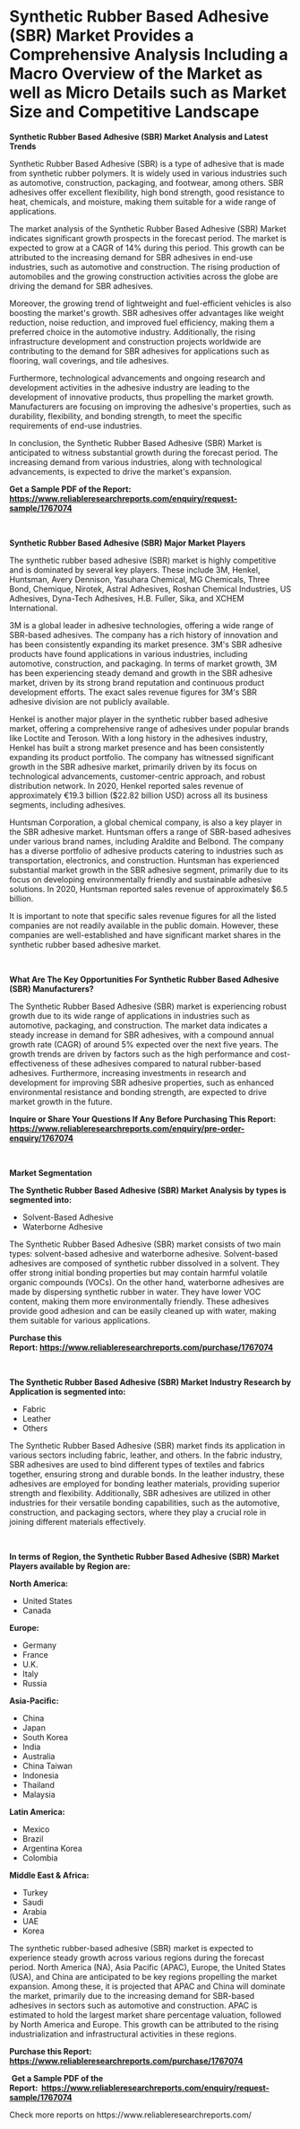 <p><h1>Synthetic Rubber Based Adhesive (SBR) Market Provides a Comprehensive Analysis Including a Macro Overview of the Market as well as Micro Details such as Market Size and Competitive Landscape</h1></p><p><strong>Synthetic Rubber Based Adhesive (SBR) Market Analysis and Latest Trends</strong></p>
<p><p>Synthetic Rubber Based Adhesive (SBR) is a type of adhesive that is made from synthetic rubber polymers. It is widely used in various industries such as automotive, construction, packaging, and footwear, among others. SBR adhesives offer excellent flexibility, high bond strength, good resistance to heat, chemicals, and moisture, making them suitable for a wide range of applications.</p><p>The market analysis of the Synthetic Rubber Based Adhesive (SBR) Market indicates significant growth prospects in the forecast period. The market is expected to grow at a CAGR of 14% during this period. This growth can be attributed to the increasing demand for SBR adhesives in end-use industries, such as automotive and construction. The rising production of automobiles and the growing construction activities across the globe are driving the demand for SBR adhesives.</p><p>Moreover, the growing trend of lightweight and fuel-efficient vehicles is also boosting the market's growth. SBR adhesives offer advantages like weight reduction, noise reduction, and improved fuel efficiency, making them a preferred choice in the automotive industry. Additionally, the rising infrastructure development and construction projects worldwide are contributing to the demand for SBR adhesives for applications such as flooring, wall coverings, and tile adhesives.</p><p>Furthermore, technological advancements and ongoing research and development activities in the adhesive industry are leading to the development of innovative products, thus propelling the market growth. Manufacturers are focusing on improving the adhesive's properties, such as durability, flexibility, and bonding strength, to meet the specific requirements of end-use industries.</p><p>In conclusion, the Synthetic Rubber Based Adhesive (SBR) Market is anticipated to witness substantial growth during the forecast period. The increasing demand from various industries, along with technological advancements, is expected to drive the market's expansion.</p></p>
<p><strong>Get a Sample PDF of the Report:&nbsp; <a href="https://www.reliableresearchreports.com/enquiry/request-sample/1767074">https://www.reliableresearchreports.com/enquiry/request-sample/1767074</a></strong></p>
<p>&nbsp;</p>
<p><strong>Synthetic Rubber Based Adhesive (SBR) Major Market Players</strong></p>
<p><p>The synthetic rubber based adhesive (SBR) market is highly competitive and is dominated by several key players. These include 3M, Henkel, Huntsman, Avery Dennison, Yasuhara Chemical, MG Chemicals, Three Bond, Chemique, Nirotek, Astral Adhesives, Roshan Chemical Industries, US Adhesives, Dyna-Tech Adhesives, H.B. Fuller, Sika, and XCHEM International. </p><p>3M is a global leader in adhesive technologies, offering a wide range of SBR-based adhesives. The company has a rich history of innovation and has been consistently expanding its market presence. 3M's SBR adhesive products have found applications in various industries, including automotive, construction, and packaging. In terms of market growth, 3M has been experiencing steady demand and growth in the SBR adhesive market, driven by its strong brand reputation and continuous product development efforts. The exact sales revenue figures for 3M's SBR adhesive division are not publicly available.</p><p>Henkel is another major player in the synthetic rubber based adhesive market, offering a comprehensive range of adhesives under popular brands like Loctite and Teroson. With a long history in the adhesives industry, Henkel has built a strong market presence and has been consistently expanding its product portfolio. The company has witnessed significant growth in the SBR adhesive market, primarily driven by its focus on technological advancements, customer-centric approach, and robust distribution network. In 2020, Henkel reported sales revenue of approximately €19.3 billion ($22.82 billion USD) across all its business segments, including adhesives.</p><p>Huntsman Corporation, a global chemical company, is also a key player in the SBR adhesive market. Huntsman offers a range of SBR-based adhesives under various brand names, including Araldite and Belbond. The company has a diverse portfolio of adhesive products catering to industries such as transportation, electronics, and construction. Huntsman has experienced substantial market growth in the SBR adhesive segment, primarily due to its focus on developing environmentally friendly and sustainable adhesive solutions. In 2020, Huntsman reported sales revenue of approximately $6.5 billion.</p><p>It is important to note that specific sales revenue figures for all the listed companies are not readily available in the public domain. However, these companies are well-established and have significant market shares in the synthetic rubber based adhesive market.</p></p>
<p>&nbsp;</p>
<p><strong>What Are The Key Opportunities For Synthetic Rubber Based Adhesive (SBR) Manufacturers?</strong></p>
<p><p>The Synthetic Rubber Based Adhesive (SBR) market is experiencing robust growth due to its wide range of applications in industries such as automotive, packaging, and construction. The market data indicates a steady increase in demand for SBR adhesives, with a compound annual growth rate (CAGR) of around 5% expected over the next five years. The growth trends are driven by factors such as the high performance and cost-effectiveness of these adhesives compared to natural rubber-based adhesives. Furthermore, increasing investments in research and development for improving SBR adhesive properties, such as enhanced environmental resistance and bonding strength, are expected to drive market growth in the future.</p></p>
<p><strong>Inquire or Share Your Questions If Any Before Purchasing This Report: <a href="https://www.reliableresearchreports.com/enquiry/pre-order-enquiry/1767074">https://www.reliableresearchreports.com/enquiry/pre-order-enquiry/1767074</a></strong></p>
<p>&nbsp;</p>
<p><strong>Market Segmentation</strong></p>
<p><strong>The Synthetic Rubber Based Adhesive (SBR) Market Analysis by types is segmented into:</strong></p>
<p><ul><li>Solvent-Based Adhesive</li><li>Waterborne Adhesive</li></ul></p>
<p><p>The Synthetic Rubber Based Adhesive (SBR) market consists of two main types: solvent-based adhesive and waterborne adhesive. Solvent-based adhesives are composed of synthetic rubber dissolved in a solvent. They offer strong initial bonding properties but may contain harmful volatile organic compounds (VOCs). On the other hand, waterborne adhesives are made by dispersing synthetic rubber in water. They have lower VOC content, making them more environmentally friendly. These adhesives provide good adhesion and can be easily cleaned up with water, making them suitable for various applications.</p></p>
<p><strong>Purchase this Report:&nbsp;<a href="https://www.reliableresearchreports.com/purchase/1767074">https://www.reliableresearchreports.com/purchase/1767074</a></strong></p>
<p>&nbsp;</p>
<p><strong>The Synthetic Rubber Based Adhesive (SBR) Market Industry Research by Application is segmented into:</strong></p>
<p><ul><li>Fabric</li><li>Leather</li><li>Others</li></ul></p>
<p><p>The Synthetic Rubber Based Adhesive (SBR) market finds its application in various sectors including fabric, leather, and others. In the fabric industry, SBR adhesives are used to bind different types of textiles and fabrics together, ensuring strong and durable bonds. In the leather industry, these adhesives are employed for bonding leather materials, providing superior strength and flexibility. Additionally, SBR adhesives are utilized in other industries for their versatile bonding capabilities, such as the automotive, construction, and packaging sectors, where they play a crucial role in joining different materials effectively.</p></p>
<p>&nbsp;</p>
<p><strong>In terms of Region, the Synthetic Rubber Based Adhesive (SBR) Market Players available by Region are:</strong></p>
<p>
    <p> <strong> North America: </strong>
        <ul>
            <li>United States</li>
            <li>Canada</li>
        </ul>
        </p> 
    <p> <strong> Europe: </strong>
        <ul>
            <li>Germany</li>
            <li>France</li>
            <li>U.K.</li>
            <li>Italy</li>
            <li>Russia</li>
        </ul>
        </p> 
    <p> <strong> Asia-Pacific: </strong>
        <ul>
            <li>China</li>
            <li>Japan</li>
            <li>South Korea</li>
            <li>India</li>
            <li>Australia</li>
            <li>China Taiwan</li>
            <li>Indonesia</li>
            <li>Thailand</li>
            <li>Malaysia</li>
        </ul>
        </p> 
    <p> <strong> Latin America: </strong>
        <ul>
            <li>Mexico</li>
            <li>Brazil</li>
            <li>Argentina Korea</li>
            <li>Colombia</li>
        </ul>
        </p> 
    <p> <strong> Middle East & Africa: </strong>
        <ul>
            <li>Turkey</li>
            <li>Saudi</li>
            <li>Arabia</li>
            <li>UAE</li>
            <li>Korea</li>
        </ul>
    </p>
    </p>
<p><p>The synthetic rubber-based adhesive (SBR) market is expected to experience steady growth across various regions during the forecast period. North America (NA), Asia Pacific (APAC), Europe, the United States (USA), and China are anticipated to be key regions propelling the market expansion. Among these, it is projected that APAC and China will dominate the market, primarily due to the increasing demand for SBR-based adhesives in sectors such as automotive and construction. APAC is estimated to hold the largest market share percentage valuation, followed by North America and Europe. This growth can be attributed to the rising industrialization and infrastructural activities in these regions.</p></p>
<p><strong>Purchase this Report: <a href="https://www.reliableresearchreports.com/purchase/1767074">https://www.reliableresearchreports.com/purchase/1767074</a></strong></p>
<p>&nbsp;<strong>Get a Sample PDF of the Report:&nbsp;&nbsp;<a href="https://www.reliableresearchreports.com/enquiry/request-sample/1767074">https://www.reliableresearchreports.com/enquiry/request-sample/1767074</a></strong></p>
<p><strong></strong></p>
<p>Check more reports on https://www.reliableresearchreports.com/</p>